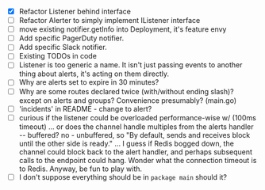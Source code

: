 - [x] Refactor Listener behind interface
- [ ] Refactor Alerter to simply implement IListener interface
- [ ] move existing notifier.getInfo into Deployment, it's feature envy
- [ ] Add specific PagerDuty notifier.
- [ ] Add specific Slack notifier.
- [ ] Existing TODOs in code
- [ ] Listener is too generic a name. It isn't just passing events to another
      thing about alerts, it's acting on them directly.
- [ ] Why are alerts set to expire in 30 minutes?
- [ ] Why are some routes declared twice (with/without ending slash)?
      except on alerts and groups? Convenience presumably? (main.go)
- [ ] 'incidents' in README - change to alert?
- [ ] curious if the listener could be overloaded performance-wise w/
      (100ms timeout) ... or does the channel handle multiples from the alerts
     handler -- buffered? no - unbuffered, so "By default, sends and receives
     block until the other side is ready." ... I guess if Redis bogged down,
     the channel could block back to the alert handler, and perhaps subsequent
     calls to the endpoint could hang. Wonder what the connection timeout is
     to Redis. Anyway, be fun to play with.
- [ ] I don't suppose everything should be in `package main` should it?
